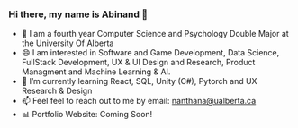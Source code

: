 ### Hi there, my name is Abinand 👋
- 🏫 I am a fourth year Computer Science and Psychology Double Major at the University Of Alberta
- 😄 I am interested in Software and Game Development, Data Science, FullStack Development, UX & UI Design and Research, Product Managment and Machine Learning & AI.
- 🌱 I’m currently learning React, SQL, Unity (C#), Pytorch and UX Research & Design 
- 📫 Feel feel to reach out to me by email: nanthana@ualberta.ca
- 📊 Portfolio Website: Coming Soon!


